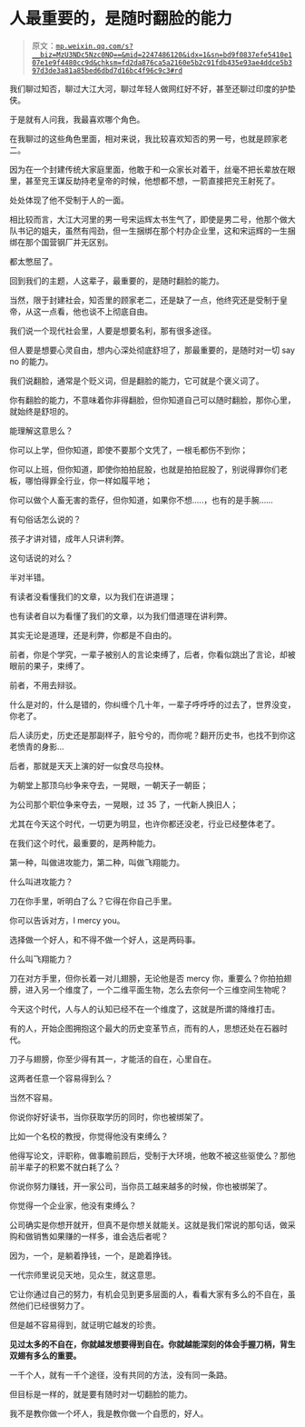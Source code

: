# 人最重要的，是随时翻脸的能力

> 原文：[`mp.weixin.qq.com/s?__biz=MzU3NDc5Nzc0NQ==&mid=2247486120&idx=1&sn=bd9f0837efe5410e107e1e9f4480cc9d&chksm=fd2da876ca5a2160e5b2c91fdb435e93ae4ddce5b397d3de3a81a85bed6dbd7d16bc4f96c9c3#rd`](http://mp.weixin.qq.com/s?__biz=MzU3NDc5Nzc0NQ==&mid=2247486120&idx=1&sn=bd9f0837efe5410e107e1e9f4480cc9d&chksm=fd2da876ca5a2160e5b2c91fdb435e93ae4ddce5b397d3de3a81a85bed6dbd7d16bc4f96c9c3#rd)

我们聊过知否，聊过大江大河，聊过年轻人做网红好不好，甚至还聊过印度的护垫侠。

于是就有人问我，我最喜欢哪个角色。

在我聊过的这些角色里面，相对来说，我比较喜欢知否的男一号，也就是顾家老二。

因为在一个封建传统大家庭里面，他敢于和一众家长对着干，丝毫不把长辈放在眼里，甚至兖王谋反劫持老皇帝的时候，他想都不想，一箭直接把兖王射死了。

处处体现了他不受制于人的一面。

相比较而言，大江大河里的男一号宋运辉太书生气了，即使是男二号，他那个做大队书记的姐夫，虽然有闯劲，但一生捆绑在那个村办企业里，这和宋运辉的一生捆绑在那个国营钢厂并无区别。

都太憋屈了。

回到我们的主题，人这辈子，最重要的，是随时翻脸的能力。

当然，限于封建社会，知否里的顾家老二，还是缺了一点，他终究还是受制于皇帝，从这一点看，他也谈不上彻底自由。

我们说一个现代社会里，人要是想要名利，那有很多途径。

但人要是想要心灵自由，想内心深处彻底舒坦了，那最重要的，是随时对一切 say no 的能力。

我们说翻脸，通常是个贬义词，但是翻脸的能力，它可就是个褒义词了。

你有翻脸的能力，不意味着你非得翻脸，但你知道自己可以随时翻脸，那你心里，就始终是舒坦的。

能理解这意思么？

你可以上学，但你知道，即使不要那个文凭了，一根毛都伤不到你；

你可以上班，但你知道，即使你拍拍屁股，也就是拍拍屁股了，别说得罪你们老板，哪怕得罪全行业，你一样如履平地；

你可以做个人畜无害的乖仔，但你知道，如果你不想.....，也有的是手腕......

有句俗话怎么说的？

孩子才讲对错，成年人只讲利弊。

这句话说的对么？

半对半错。

有读者没看懂我们的文章，以为我们在讲道理；

也有读者自以为看懂了我们的文章，以为我们借道理在讲利弊。

其实无论是道理，还是利弊，你都是不自由的。

前者，你是个学究，一辈子被别人的言论束缚了，后者，你看似跳出了言论，却被眼前的果子，束缚了。

前者，不用去辩驳。

什么是对的，什么是错的，你纠缠个几十年，一辈子呼呼呼的过去了，世界没变，你老了。

后人读历史，历史还是那副样子，脏兮兮的，而你呢？翻开历史书，也找不到你这老愤青的身影...

后者，那就是天天上演的好一似食尽鸟投林。

为朝堂上那顶乌纱争来夺去，一晃眼，一朝天子一朝臣；

为公司那个职位争来夺去，一晃眼，过 35 了，一代新人换旧人；

尤其在今天这个时代，一切更为明显，也许你都还没老，行业已经整体老了。

在我们这个时代，最重要的，是两种能力。

第一种，叫做进攻能力，第二种，叫做飞翔能力。

什么叫进攻能力？

刀在你手里，听明白了么？它得在你自己手里。

你可以告诉对方，I mercy you。

选择做一个好人，和不得不做一个好人，这是两码事。

什么叫飞翔能力？

刀在对方手里，但你长着一对儿翅膀，无论他是否 mercy 你，重要么？你拍拍翅膀，进入另一个维度了，一个二维平面生物，怎么去奈何一个三维空间生物呢？

今天这个时代，人与人的认知已经不在一个维度了，这就是所谓的降维打击。

有的人，开始企图拥抱这个最大的历史变革节点，而有的人，思想还处在石器时代。

刀子与翅膀，你至少得有其一，才能活的自在，心里自在。

这两者任意一个容易得到么？

当然不容易。

你说你好好读书，当你获取学历的同时，你也被绑架了。

比如一个名校的教授，你觉得他没有束缚么？

他得写论文，评职称，做事瞻前顾后，受制于大环境，他敢不被这些驱使么？那他前半辈子的积累不就白耗了么？

你说你努力赚钱，开一家公司，当你员工越来越多的时候，你也被绑架了。

你觉得一个企业家，他没有束缚么？

公司确实是你想开就开，但真不是你想关就能关。这就是我们常说的那句话，做采购和做销售如果赚的一样多，谁会选后者呢？

因为，一个，是躺着挣钱，一个，是跪着挣钱。

一代宗师里说见天地，见众生，就这意思。

它让你通过自己的努力，有机会见到更多层面的人，看看大家有多么的不自在，虽然他们已经很努力了。

但是越不容易得到，就证明它越发的珍贵。

**见过太多的不自在，你就越发想要得到自在。你就越能深刻的体会手握刀柄，背生双翅有多么的重要。**

一千个人，就有一千个途径，没有共同的方法，没有同一条路。

但目标是一样的，就是要有随时对一切翻脸的能力。

我不是教你做一个坏人，我是教你做一个自愿的，好人。